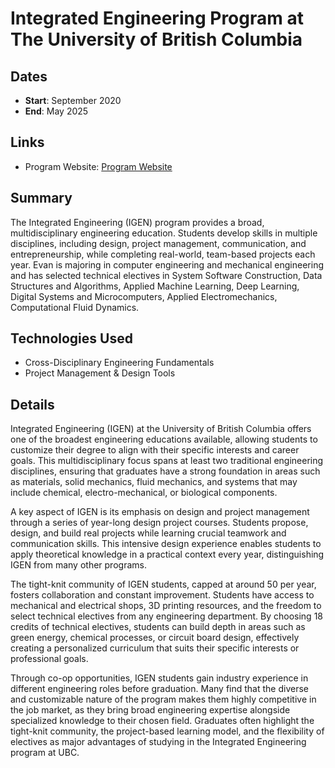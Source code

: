 # Integrated Engineering Program at The University of British Columbia

## Dates
- **Start**: September 2020
- **End**: May 2025

## Links
- Program Website: [Program Website](https://engineering.ubc.ca/academics/undergraduate-programs/integrated-engineering)

## Summary
The Integrated Engineering (IGEN) program provides a broad, multidisciplinary engineering education. Students develop skills in multiple disciplines, including design, project management, communication, and entrepreneurship, while completing real-world, team-based projects each year. Evan is majoring in computer engineering and mechanical engineering and has selected technical electives in System Software Construction, Data Structures and Algorithms, Applied Machine Learning, Deep
Learning, Digital Systems and Microcomputers, Applied Electromechanics, Computational Fluid Dynamics.

## Technologies Used
- Cross-Disciplinary Engineering Fundamentals
- Project Management & Design Tools

## Details
Integrated Engineering (IGEN) at the University of British Columbia offers one of the broadest engineering educations available, allowing students to customize their degree to align with their specific interests and career goals. This multidisciplinary focus spans at least two traditional engineering disciplines, ensuring that graduates have a strong foundation in areas such as materials, solid mechanics, fluid mechanics, and systems that may include chemical, electro-mechanical, or biological components.

A key aspect of IGEN is its emphasis on design and project management through a series of year-long design project courses. Students propose, design, and build real projects while learning crucial teamwork and communication skills. This intensive design experience enables students to apply theoretical knowledge in a practical context every year, distinguishing IGEN from many other programs.

The tight-knit community of IGEN students, capped at around 50 per year, fosters collaboration and constant improvement. Students have access to mechanical and electrical shops, 3D printing resources, and the freedom to select technical electives from any engineering department. By choosing 18 credits of technical electives, students can build depth in areas such as green energy, chemical processes, or circuit board design, effectively creating a personalized curriculum that suits their specific interests or professional goals.

Through co-op opportunities, IGEN students gain industry experience in different engineering roles before graduation. Many find that the diverse and customizable nature of the program makes them highly competitive in the job market, as they bring broad engineering expertise alongside specialized knowledge to their chosen field. Graduates often highlight the tight-knit community, the project-based learning model, and the flexibility of electives as major advantages of studying in the Integrated Engineering program at UBC.
